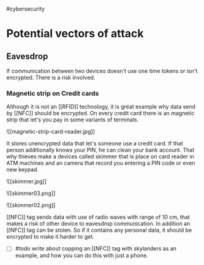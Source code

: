 #cybersecurity 

# Potential vectors of attack
## Eavesdrop
If communication between two devices doesn't use one time tokens or isn't encrypted. There is a risk involved.
### Magnetic strip on Credit cards
Although it is not an [[RFID]] technology, it is great example why data send by [[NFC]] should be encrypted. On every credit card there is an magnetic strip that let's you pay in some variants of terminals.

![[magnetic-strip-card-reader.jpg]]

It stores unencrypted data that let's someone use a credit card. If that person additionally knows your PIN, he can clean your bank account. That why thieves make a devices called skimmer that is place on card reader in ATM machines and an camera that record you entering a PIN code or even new keypad.

![[skimmer.jpg]]

![[skimmer03.png]]

![[skimmer02.png]]

[[NFC]] tag sends data with use of radio waves with range of 10 cm, that makes a risk of other device to eavesdrop communication. In addition an [[NFC]] tag can be stolen. So if it contains any personal data, it should be encrypted to make it harder to get.

- [ ] #todo write about copping an [[NFC]] tag with skylanders as an example, and how you can do this with just a phone.